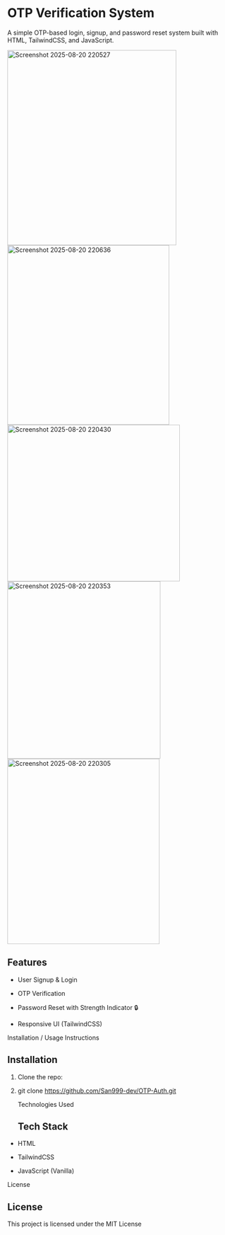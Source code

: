 # OTP Verification System 

A simple OTP-based login, signup, and password reset system built with HTML, TailwindCSS, and JavaScript.  



<img width="383" height="441" alt="Screenshot 2025-08-20 220527" src="https://github.com/user-attachments/assets/5a26fbdc-fa56-4bf3-b627-2edca6033843" />

<img width="367" height="406" alt="Screenshot 2025-08-20 220636" src="https://github.com/user-attachments/assets/c53052be-6319-48a3-9683-b6b5b108378f" />


<img width="391" height="354" alt="Screenshot 2025-08-20 220430" src="https://github.com/user-attachments/assets/0d91edc6-11f7-4413-bed7-14c04225be7a" />


<img width="347" height="401" alt="Screenshot 2025-08-20 220353" src="https://github.com/user-attachments/assets/bb521afc-9d7f-462f-aebc-03dd8c55d43f" />


<img width="345" height="419" alt="Screenshot 2025-08-20 220305" src="https://github.com/user-attachments/assets/cb8f4c9b-1d8c-4cd6-85d1-5c46b9d0bd14" />


## Features
- User Signup & Login
  
- OTP Verification
  
- Password Reset with Strength Indicator 🔒
  
- Responsive UI (TailwindCSS)


Installation / Usage Instructions

## Installation
1. Clone the repo:
2. 
   git clone https://github.com/San999-dev/OTP-Auth.git

   Technologies Used
   ## Tech Stack
   
- HTML
 
- TailwindCSS
  
- JavaScript (Vanilla)

License

## License

This project is licensed under the MIT License

